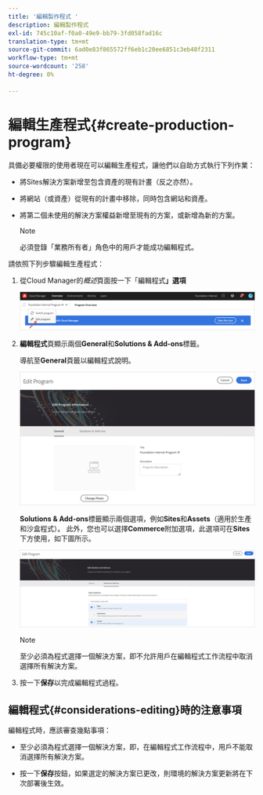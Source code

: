 ```yaml
---
title: '編輯製作程式 '
description: 編輯製作程式
exl-id: 745c10af-f0a0-49e9-bb79-3fd058fad16c
translation-type: tm+mt
source-git-commit: 6ad0e83f865572ff6eb1c20ee6851c3eb48f2311
workflow-type: tm+mt
source-wordcount: '258'
ht-degree: 0%

---
```


# 編輯生產程式{#create-production-program}

具備必要權限的使用者現在可以編輯生產程式，讓他們以自助方式執行下列作業：

* 將Sites解決方案新增至包含資產的現有計畫（反之亦然）。
* 將網站（或資產）從現有的計畫中移除，同時包含網站和資產。
* 將第二個未使用的解決方案權益新增至現有的方案，或新增為新的方案。

   >[!NOTE]
   >必須登錄「業務所有者」角色中的用戶才能成功編輯程式。

請依照下列步驟編輯生產程式：

1. 從Cloud Manager的&#x200B;*概述*&#x200B;頁面按一下「編輯程式&#x200B;**」選項**

   ![](assets/edit-program-overview.png)

1. **編輯程式**&#x200B;頁顯示兩個&#x200B;**General**&#x200B;和&#x200B;**Solutions &amp; Add-ons**&#x200B;標籤。

   導航至&#x200B;**General**&#x200B;頁籤以編輯程式說明。

   ![](assets/edit-program-general.png)

   **Solutions &amp; Add-ons**&#x200B;標籤顯示兩個選項，例如&#x200B;**Sites**&#x200B;和&#x200B;**Assets**（適用於生產和沙盒程式）。 此外，您也可以選擇&#x200B;**Commerce**&#x200B;附加選項，此選項可在&#x200B;**Sites**&#x200B;下方使用，如下圖所示。

   ![](assets/edit-prg.png)

   >[!NOTE]
   >至少必須為程式選擇一個解決方案，即不允許用戶在編輯程式工作流程中取消選擇所有解決方案。

1. 按一下&#x200B;**保存**&#x200B;以完成編輯程式過程。


## 編輯程式{#considerations-editing}時的注意事項

編輯程式時，應該審查幾點事項：

* 至少必須為程式選擇一個解決方案，即，在編輯程式工作流程中，用戶不能取消選擇所有解決方案。

* 按一下&#x200B;**保存**&#x200B;按鈕，如果選定的解決方案已更改，則環境的解決方案更新將在下次部署後生效。
